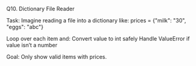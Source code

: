 Q10. Dictionary File Reader

Task: Imagine reading a file into a dictionary like:
prices = {"milk": "30", "eggs": "abc"}

Loop over each item and:
Convert value to int safely
Handle ValueError if value isn’t a number

Goal: Only show valid items with prices.